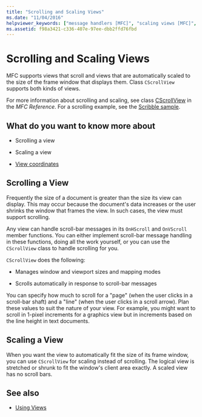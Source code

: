 ```yaml
---
title: "Scrolling and Scaling Views"
ms.date: "11/04/2016"
helpviewer_keywords: ["message handlers [MFC]", "scaling views [MFC]", "message handling [MFC], scroll bars in view class [MFC]", "scroll bars [MFC], messages", "scrolling views [MFC]"]
ms.assetid: f98a3421-c336-407e-97ee-dbb2ffd76fbd
---
```

# Scrolling and Scaling Views

MFC supports views that scroll and views that are automatically scaled to the size of the frame window that displays them. Class `CScrollView` supports both kinds of views.

For more information about scrolling and scaling, see class [CScrollView](../mfc/reference/cscrollview-class.md) in the *MFC Reference*. For a scrolling example, see the [Scribble sample](../visual-cpp-samples.md).

## What do you want to know more about

- Scrolling a view

- Scaling a view

- [View coordinates](/windows/desktop/gdi/window-coordinate-system)

##  <a name="_core_scrolling_a_view"></a> Scrolling a View

Frequently the size of a document is greater than the size its view can display. This may occur because the document's data increases or the user shrinks the window that frames the view. In such cases, the view must support scrolling.

Any view can handle scroll-bar messages in its `OnHScroll` and `OnVScroll` member functions. You can either implement scroll-bar message handling in these functions, doing all the work yourself, or you can use the `CScrollView` class to handle scrolling for you.

`CScrollView` does the following:

- Manages window and viewport sizes and mapping modes

- Scrolls automatically in response to scroll-bar messages

You can specify how much to scroll for a "page" (when the user clicks in a scroll-bar shaft) and a "line" (when the user clicks in a scroll arrow). Plan these values to suit the nature of your view. For example, you might want to scroll in 1-pixel increments for a graphics view but in increments based on the line height in text documents.

##  <a name="_core_scaling_a_view"></a> Scaling a View

When you want the view to automatically fit the size of its frame window, you can use `CScrollView` for scaling instead of scrolling. The logical view is stretched or shrunk to fit the window's client area exactly. A scaled view has no scroll bars.

## See also

- [Using Views](../mfc/using-views.md)

